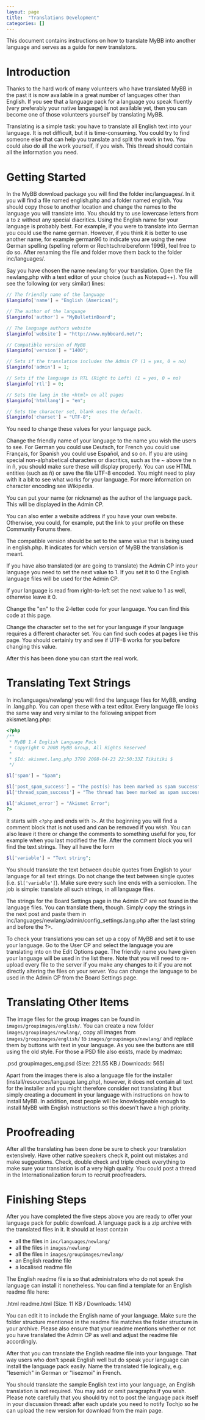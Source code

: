 ```yaml
---
layout: page
title:  "Translations Development"
categories: []
---
```


This document contains instructions on how to translate MyBB into another language and serves as a guide for new translators.

# Introduction

Thanks to the hard work of many volunteers who have translated MyBB in the past it is now available in a great number of languages other than English. If you see that a language pack for a language you speak fluently (very preferably your native language) is not available yet, then you can become one of those volunteers yourself by translating MyBB.

Translating is a simple task: you have to translate all English text into your language. It is not difficult, but it is time-consuming. You could try to find someone else that can help you translate and split the work in two. You could also do all the work yourself, if you wish. This thread should contain all the information you need.

# Getting Started

In the MyBB download package you will find the folder inc/languages/. In it you will find a file named english.php and a folder named english. You should copy those to another location and change the names to the language you will translate into. You should try to use lowercase letters from a to z without any special diacritics. Using the English name for your language is probably best. For example, if you were to translate into German you could use the name german. However, if you think it is better to use another name, for example german96 to indicate you are using the new German spelling (spelling reform or Rechtschreibereform 1996), feel free to do so. After renaming the file and folder move them back to the folder inc/languages/.

Say you have chosen the name newlang for your translation. Open the file newlang.php with a text editor of your choice (such as Notepad++). You will see the following (or very similar) lines:

```php
// The friendly name of the language
$langinfo['name'] = "English (American)";

// The author of the language
$langinfo['author'] = "MyBulletinBoard";

// The language authors website
$langinfo['website'] = "http://www.mybboard.net/";

// Compatible version of MyBB
$langinfo['version'] = "1400";

// Sets if the translation includes the Admin CP (1 = yes, 0 = no)
$langinfo['admin'] = 1;

// Sets if the language is RTL (Right to Left) (1 = yes, 0 = no)
$langinfo['rtl'] = 0;

// Sets the lang in the <html> on all pages
$langinfo['htmllang'] = "en";

// Sets the character set, blank uses the default.
$langinfo['charset'] = "UTF-8";
```

You need to change these values for your language pack.

Change the friendly name of your language to the name you wish the users to see. For German you could use Deutsch, for French you could use Français, for Spanish you could use Español, and so on. If you are using special non-alphabetical characters or diacritics, such as the ~ above the n in ñ, you should make sure these will display properly. You can use HTML entities (such as &ntilde;) or save the file UTF-8 encoded. You might need to play with it a bit to see what works for your language. For more information on character encoding see Wikipedia.

You can put your name (or nickname) as the author of the language pack. This will be displayed in the Admin CP.

You can also enter a website address if you have your own website. Otherwise, you could, for example, put the link to your profile on these Community Forums there.

The compatible version should be set to the same value that is being used in english.php. It indicates for which version of MyBB the translation is meant.

If you have also translated (or are going to translate) the Admin CP into your language you need to set the next value to 1. If you set it to 0 the English language files will be used for the Admin CP.

If your language is read from right-to-left set the next value to 1 as well, otherwise leave it 0.

Change the "en" to the 2-letter code for your language. You can find this code at this page.

Change the character set to the set for your language if your language requires a different character set. You can find such codes at pages like this page. You should certainly try and see if UTF-8 works for you before changing this value.

After this has been done you can start the real work.

# Translating Text Strings

In inc/languages/newlang/ you will find the language files for MyBB, ending in .lang.php. You can open these with a text editor. Every language file looks the same way and very similar to the following snippet from akismet.lang.php:

```php
<?php
/**
 * MyBB 1.4 English Language Pack
 * Copyright © 2008 MyBB Group, All Rights Reserved
 *
 * $Id: akismet.lang.php 3790 2008-04-23 22:50:33Z Tikitiki $
 */

$l['spam'] = "Spam";

$l['post_spam_success'] = "The post(s) has been marked as spam successfully.";
$l['thread_spam_success'] = "The thread has been marked as spam successfully.";

$l['akismet_error'] = "Akismet Error";
?>
```

It starts with `<?php` and ends with `?>`. At the beginning you will find a comment block that is not used and can be removed if you wish. You can also leave it there or change the comments to something useful for you, for example when you last modified the file. After the comment block you will find the text strings. They all have the form

```php
$l['variable'] = "Text string";
```

You should translate the text between double quotes from English to your language for all text strings. Do not change the text between single quotes (i.e. `$l['variable']`). Make sure every such line ends with a semicolon. The job is simple: translate all such strings, in all language files.

The strings for the Board Settings page in the Admin CP are not found in the language files. You can translate them, though. Simply copy the strings in the next post and paste them in inc/languages/newlang/admin/config_settings.lang.php after the last string and before the ?>.

To check your translations you can set up a copy of MyBB and set it to use your language. Go to the User CP and select the language you are translating into on the Edit Options page. The friendly name you have given your language will be used in the list there. Note that you will need to re-upload every file to the server if you make any changes to it if you are not directly altering the files on your server. You can change the language to be used in the Admin CP from the Board Settings page.

# Translating Other Items

The image files for the group images can be found in `images/groupimages/english/`. You can create a new folder `images/groupimages/newlang/`, copy all images from `images/groupimages/english/` to `images/groupimages/newlang/` and replace them by buttons with text in your language. As you see the buttons are still using the old style. For those a PSD file also exists, made by madmax:

.psd  groupimages_eng.psd (Size: 221.55 KB / Downloads: 565)

Apart from the images there is also a language file for the installer (install/resources/language.lang.php), however, it does not contain all text for the installer and you might therefore consider not translating it but simply creating a document in your language with instructions on how to install MyBB. In addition, most people will be knowledgeable enough to install MyBB with English instructions so this doesn't have a high priority.

# Proofreading

After all the translating has been done be sure to check your translation extensively. Have other native speakers check it, point out mistakes and make suggestions. Check, double check and triple check everything to make sure your translation is of a very high quality. You could post a thread in the Internationalization forum to recruit proofreaders.

# Finishing Steps

After you have completed the five steps above you are ready to offer your language pack for public download. A language pack is a zip archive with the translated files in it. It should at least contain

- all the files in `inc/languages/newlang/`
- all the files in `images/newlang/`
- all the files in `images/groupimages/newlang/`
- an English readme file
- a localised readme file

The English readme file is so that administrators who do not speak the language can install it nonetheless. You can find a template for an English readme file here:

.html  readme.html (Size: 11 KB / Downloads: 1414)

You can edit it to include the English name of your language. Make sure the folder structure mentioned in the readme file matches the folder structure in your archive. Please also ensure that your readme mentions whether or not you have translated the Admin CP as well and adjust the readme file accordingly.

After that you can translate the English readme file into your language. That way users who don't speak English well but do speak your language can install the language pack easily. Name the translated file logically, e.g. "lesemich" in German or "lisezmoi" in French.

You should translate the sample English text into your language, an English translation is not required. You may add or omit paragraphs if you wish. Please note carefully that you should try not to post the language pack itself in your discussion thread: after each update you need to notify Tochjo so he can upload the new version for download from the main page.
